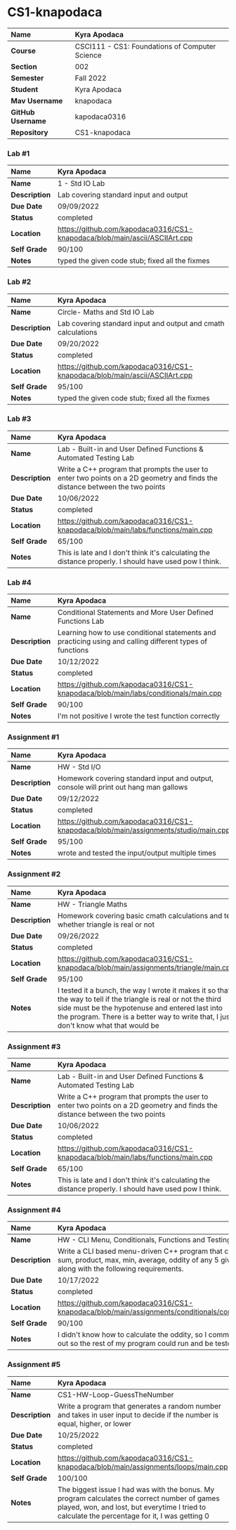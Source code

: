# CS1-knapodaca
| Name | Kyra Apodaca |
|:---|:---|
| **Course** | CSCI111 - CS1: Foundations of Computer Science |
| **Section** | 002 |
| **Semester** | Fall 2022 |
| **Student** | Kyra Apodaca |
| **Mav Username**            | knapodaca |
| **GitHub Username**         | kapodaca0316 |
| **Repository**          | CS1-knapodaca |

### Lab #1

| **Name** | Kyra Apodaca|
|:---|:---|
| **Name** | 1 - Std IO Lab |
| **Description** | Lab covering standard input and output |
| **Due Date** | 09/09/2022 |
| **Status** | completed |
| **Location** | https://github.com/kapodaca0316/CS1-knapodaca/blob/main/ascii/ASCIIArt.cpp |
| **Self Grade** | 90/100 |
| **Notes** | typed the given code stub; fixed all the fixmes |

### Lab #2

| **Name** | Kyra Apodaca|
|:---|:---|
| **Name** | Circle- Maths and Std IO Lab |
| **Description** | Lab covering standard input and output and cmath calculations |
| **Due Date** | 09/20/2022 |
| **Status** | completed |
| **Location** | https://github.com/kapodaca0316/CS1-knapodaca/blob/main/ascii/ASCIIArt.cpp |
| **Self Grade** | 95/100 |
| **Notes** | typed the given code stub; fixed all the fixmes |

### Lab #3

| **Name** | Kyra Apodaca|
|:---|:---|
| **Name** | Lab - Built-in and User Defined Functions & Automated Testing Lab |
| **Description** | Write a C++ program that prompts the user to enter two points on a 2D geometry and finds the distance between the two points |
| **Due Date** | 10/06/2022 |
| **Status** | completed |
| **Location** | https://github.com/kapodaca0316/CS1-knapodaca/blob/main/labs/functions/main.cpp |
| **Self Grade** | 65/100 |
| **Notes** | This is late and I don't think it's calculating the distance properly. I should have used pow I think. |

### Lab #4

| **Name** | Kyra Apodaca|
|:---|:---|
| **Name** | Conditional Statements and More User Defined Functions Lab |
| **Description** | Learning how to use conditional statements and practicing using and calling different types of functions |
| **Due Date** | 10/12/2022 |
| **Status** | completed |
| **Location** | https://github.com/kapodaca0316/CS1-knapodaca/blob/main/labs/conditionals/main.cpp |
| **Self Grade** | 90/100 |
| **Notes** | I'm not positive I wrote the test function correctly |

### Assignment #1

| **Name** | Kyra Apodaca|
|:---|:---|
| **Name** | HW - Std I/O |
| **Description** | Homework covering standard input and output, console will print out hang man gallows |
| **Due Date** | 09/12/2022 |
| **Status** | completed |
| **Location** | https://github.com/kapodaca0316/CS1-knapodaca/blob/main/assignments/studio/main.cpp |
| **Self Grade** | 95/100 |
| **Notes** | wrote and tested the input/output multiple times |

### Assignment #2

| **Name** | Kyra Apodaca|
|:---|:---|
| **Name** | HW - Triangle Maths |
| **Description** | Homework covering basic cmath calculations and tell whether triangle is real or not |
| **Due Date** | 09/26/2022 |
| **Status** | completed |
| **Location** | https://github.com/kapodaca0316/CS1-knapodaca/blob/main/assignments/triangle/main.cpp |
| **Self Grade** | 95/100 |
| **Notes** | I tested it a bunch, the way I wrote it makes it so that the way to tell if the triangle is real or not the third side must be the hypotenuse and entered last into the program. There is a better way to write that, I just don't know what that would be |

### Assignment #3

| **Name** | Kyra Apodaca|
|:---|:---|
| **Name** | Lab - Built-in and User Defined Functions & Automated Testing Lab |
| **Description** | Write a C++ program that prompts the user to enter two points on a 2D geometry and finds the distance between the two points |
| **Due Date** | 10/06/2022 |
| **Status** | completed |
| **Location** | https://github.com/kapodaca0316/CS1-knapodaca/blob/main/labs/functions/main.cpp |
| **Self Grade** | 65/100 |
| **Notes** | This is late and I don't think it's calculating the distance properly. I should have used pow I think. |

### Assignment #4

| **Name** | Kyra Apodaca|
|:---|:---|
| **Name** | HW - CLI Menu, Conditionals, Functions and Testing |
| **Description** | Write a CLI based menu-driven C++ program that computes sum, product, max, min, average, oddity of any 5 given numbers along with the following requirements. |
| **Due Date** | 10/17/2022 |
| **Status** | completed |
| **Location** | https://github.com/kapodaca0316/CS1-knapodaca/blob/main/assignments/conditionals/conditional.cpp |
| **Self Grade** | 90/100 |
| **Notes** | I didn't know how to calculate the oddity, so I commented that out so the rest of my program could run and be tested. |

### Assignment #5

| **Name** | Kyra Apodaca|
|:---|:---|
| **Name** | CS1-HW-Loop-GuessTheNumber |
| **Description** |Write a program that generates a random number and takes in user input to decide if the number is equal, higher, or lower |
| **Due Date** | 10/25/2022 |
| **Status** | completed |
| **Location** | https://github.com/kapodaca0316/CS1-knapodaca/blob/main/assignments/loops/main.cpp |
| **Self Grade** | 100/100 |
| **Notes** | The biggest issue I had was with the bonus. My program calculates the correct number of games played, won, and lost, but everytime I tried to calculate the percentage for it, I was getting 0 |